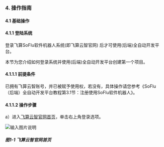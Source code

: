 ### 4. 操作指南

#### 4.1 基础操作

#### 4.1.1 登陆系统

登录飞算SoFlu软件机器人系统(即飞算云智官网) 后才可使用(后端)全自动开发平台。

本节为您介绍如何登录系统并使用(后端)全自动开发平台创建第一个项目。

#### 4.1.1.1 前提条件

已拥有飞算云智账号，并已被赋予使用权，若没有，具体操作请您参考《SoFlu（后端）全自动开发平台教程第3.1节：注册使用SoFlu软件机器人》。

#### 4.1.1.2 操作步骤

a）进入[飞算云智官网首页](https://www.feisuanyz.com/)，单击右上角登录选项。

![输入图片说明](../../../../images/SoFlu%EF%BC%88%E5%90%8E%E7%AB%AF%EF%BC%89%E5%BC%80%E5%8F%91%E5%B9%B3%E5%8F%B0/1.%20%E6%9C%80%E6%96%B0%E7%89%88%E6%9C%AC%20-%20%E6%9B%B4%E6%96%B0%E6%97%A5%E6%9C%9F%20-%202022.10.08/4.%20%E6%93%8D%E4%BD%9C%E6%8C%87%E5%8D%97/1.%20%E5%9F%BA%E7%A1%80%E6%93%8D%E4%BD%9C/image.png)

##### 图1-1 飞算云智官网首页

